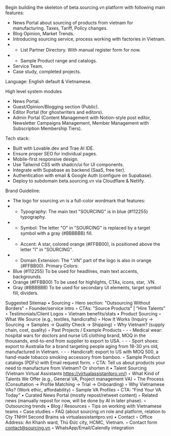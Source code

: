 Begin building the skeleton of beta.sourcing.vn platform with following main features:
- News Portal about sourcing of products from vietnam for manufacturing. Taxes, Tariff, Policy changes.
- Blog Opinion, Market Trends.
- Introducing sourcing service, process working with factories in Vietnam.
- - List Partner Directory. With manual register form for now.
- - Sample Product range and catalogs.
- Service Team.
- Case study, completed projects.

Language: English default & Vietnamese.

High level system modules
- News Portal.
- Guest/Opinion/Blogging section (Public).
- Editor Portal (for ghostwriters and editors).
- Admin Portal (Content Management with Notion-style post editor, Newsletter Campaigns Management, Member Management with Subscription Membership Tiers).

Tech stack:
- Built with Lovable.dev and Trae AI IDE.
- Ensure proper SEO for individual pages.
- Mobile-first responsive design. 
- Use Tailwind CSS with shadcn/ui for UI components.
- Integrate with Supabase as backend (SaaS, free tier).
- Authentication with email & Google Auth (configure on Supabase).
- Deploy to subdomain beta.sourcing.vn via Cloudflare & Netlify.

Brand Guideline:
- The logo for sourcing.vn is a full-color wordmark that features:
- - Typography: The main text "SOURCING" is in blue (#112255) typography.
- - Symbol: The letter "O" in "SOURCING" is replaced by a target symbol with a gray (#BBBBBB) fill.
- - Accent: A star, colored orange (#FFBB00), is positioned above the letter "I" in "SOURCING".
- - Domain Extension: The ".VN" part of the logo is also in orange (#FFBB00).
Primary Colors:
- Blue (#112255) To be used for headlines, main text accents, backgrounds.
- Orange (#FFBB00) To be used for highlights, CTAs, icons, star, .VN.
- Gray (#BBBBBB) To be used for secondary UI elements, target symbol fill, dividers.

Suggested Sitemap
• Sourcing
    ◦ Hero section: "Outsourcing Without Borders"
    ◦ Founder/service intro
    ◦ CTAs: "Source Products" | "Hire Talents"
    ◦ Testimonials/Client Logos
    ◦ Vietnam benefits/stats
• Product Sourcing
    ◦ What We Source (e.g., textiles, handicrafts)
    ◦ How It Works (Inquiry → Sourcing → Samples → Quality Check → Shipping)
    ◦ Why Vietnam? (supply chain, cost, quality)
    ◦ Past Projects / Example Products
        - - - Medical wear: hospital wars for doctors and nurse US clothing brand, MOQ in the thousands, end-to-end from supplier to export to USA.
        - - - Sport shoes: export to Australia for a brand targeting people aging from 18-30 yrs old, manufactured in Vietnam.
        - - - Handicraft: export to US with MOQ 500, a hand-made tobacco smoking accessory from bamboo.
    ◦ Sample Product catalogs (PDFs) with Email request form.
    ◦ CTA: Tell us about products your need to manufacture from Vietnam? Or shorten it
• Talent Sourcing (Vietnam Virtual Assistants https://virtualassistantpro.vn/)
    ◦ What Kind of Talents We Offer (e.g., General VA, Project management VA)
    ◦ The Process (Consultation → Profile Matching → Trial → Onboarding)
    ◦ Why Vietnamese VAs? (Work ethic, affordability)
    ◦ Sample VA Profiles
    ◦ CTA: “Find Your VA Today”
• Curated News Portal (mostly repost/retweet content)
    ◦ Related news (manually repost for now, will be done by AI in later phase).
    ◦ Outsourcing trends
• Blog / Resources
    ◦ Tips on working with Vietnamese teams
    ◦ Case studies
    ◦ FAQ (about sourcing.vn role and platform, relation to Cty TNHH Second Brains và virtualassistantpro.vn)
• Contact
    ◦ Office Address: An Khanh ward, Thủ Đức city, HCMC, Vietnam.
    ◦ Contact form contact@sourcing.vn
    ◦ WhatsApp/Email/Calendly integration
